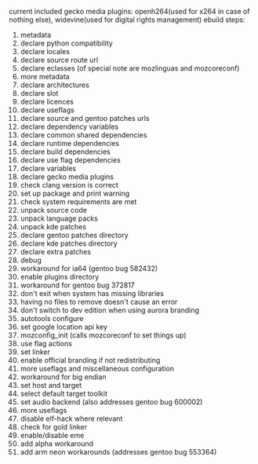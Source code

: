 current included gecko media plugins: openh264(used for x264 in case of nothing else), widevine(used for digital rights management)
ebuild steps:
1. metadata
2. declare python compatibility
3. declare locales
4. declare source route url
5. declare eclasses (of special note are mozlinguas and mozcoreconf)
6. more metadata
7. declare architectures
8. declare slot
9. declare licences
10. declare useflags
11. declare source and gentoo patches urls
12. declare dependency variables
13. declare common shared dependencies
14. declare runtime dependencies
15. declare build dependencies
16. declare use flag dependencies
17. declare variables
18. declare gecko media plugins
19. check clang version is correct
20. set up package and print warning
21. check system requirements are met
22. unpack source code
23. unpack language packs
24. unpack kde patches
25. declare gentoo patches directory
26. declare kde patches directory
27. declare extra patches
28. debug
29. workaround for ia64 (gentoo bug 582432)
30. enable plugins directory
31. workaround for gentoo bug 372817
32. don't exit when system has missing libraries
33. having no files to remove doesn't cause an error
34. don't switch to dev edition when using aurora branding
35. autotools configure
36. set google location api key
37. mozconfig_init (calls mozcoreconf to set things up)
38. use flag actions
39. set linker
40. enable official branding if not redistributing
41. more useflags and miscellaneous configuration
42. workaround for big endian
43. set host and target
44. select default target toolkit
45. set audio backend (also addresses gentoo bug 600002)
46. more useflags
47. disable elf-hack where relevant
48. check for gold linker
49. enable/disable eme
50. add alpha workaround
51. add arm neon workarounds (addresses gentoo bug 553364)
